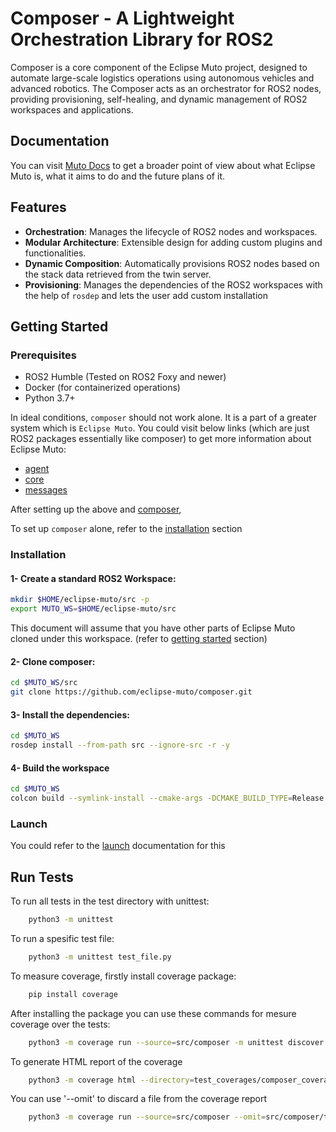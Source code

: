 # Composer - A Lightweight Orchestration Library for ROS2

Composer is a core component of the Eclipse Muto project, designed to automate large-scale logistics operations using autonomous vehicles and advanced robotics. The Composer acts as an orchestrator for ROS2 nodes, providing provisioning, self-healing, and dynamic management of ROS2 workspaces and applications.

## Documentation
You can visit [Muto Docs](https://eclipse-muto.github.io/docs/docs/muto/) to get a broader point of view about what Eclipse Muto is, what it aims to do and the future plans of it.

## Features

- **Orchestration**: Manages the lifecycle of ROS2 nodes and workspaces.
- **Modular Architecture**: Extensible design for adding custom plugins and functionalities.
- **Dynamic Composition**: Automatically provisions ROS2 nodes based on the stack data retrieved from the twin server.
- **Provisioning**: Manages the dependencies of the ROS2 workspaces with the help of `rosdep` and lets the user add custom installation

## Getting Started
### Prerequisites
- ROS2 Humble (Tested on ROS2 Foxy and newer)
- Docker (for containerized operations)
- Python 3.7+

In ideal conditions, `composer` should not work alone. It is a part of a greater system which is `Eclipse Muto`. You could visit below links (which are just ROS2 packages essentially like composer) to get more information about Eclipse Muto:
-  [agent](https://github.com/eclipse-muto/agent)
-  [core](https://github.com/eclipse-muto/core)
-  [messages](https://github.com/eclipse-muto/messages)

After setting up the above and [composer](#installation), 

To set up `composer` alone, refer to the [installation](#installation) section


### Installation

#### 1- Create a standard ROS2 Workspace:
```bash
mkdir $HOME/eclipse-muto/src -p
export MUTO_WS=$HOME/eclipse-muto/src
```
This document will assume that you have other parts of Eclipse Muto cloned under this workspace. (refer to [getting started](#getting-started) section) 

#### 2- Clone composer:
```bash
cd $MUTO_WS/src
git clone https://github.com/eclipse-muto/composer.git
```

#### 3- Install the dependencies:
```bash
cd $MUTO_WS
rosdep install --from-path src --ignore-src -r -y
```

#### 4- Build the workspace
```bash
cd $MUTO_WS
colcon build --symlink-install --cmake-args -DCMAKE_BUILD_TYPE=Release
```

### Launch

You could refer to the [launch](docs/launch.md) documentation for this

## Run Tests
To run all tests in the test directory with unittest:
```bash
    python3 -m unittest
```
To run a spesific test file:
```bash
    python3 -m unittest test_file.py
```
To measure coverage, firstly install coverage package:
```bash
    pip install coverage
```
After installing the package you can use these commands for mesure coverage over the tests:
```bash
    python3 -m coverage run --source=src/composer -m unittest discover -s src/composer/test
```
To generate HTML report of the coverage
```bash
    python3 -m coverage html --directory=test_coverages/composer_coverage
```
You can use '--omit' to discard a file from the coverage report
```bash
    python3 -m coverage run --source=src/composer --omit=src/composer/test/* -m unittest discover -s src/composer/test
```

